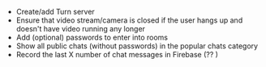 - Create/add Turn server
- Ensure that video stream/camera is closed if the user hangs up and doesn't have video running any longer
- Add (optional) passwords to enter into rooms
- Show all public chats (without passwords) in the popular chats category
- Record the last X number of chat messages in Firebase (?? )

